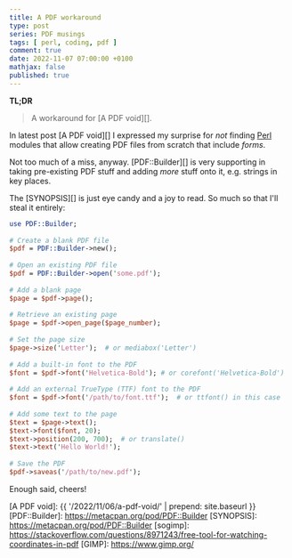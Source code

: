 ```yaml
---
title: A PDF workaround
type: post
series: PDF musings
tags: [ perl, coding, pdf ]
comment: true
date: 2022-11-07 07:00:00 +0100
mathjax: false
published: true
---
```


**TL;DR**

> A workaround for [A PDF void][].

In latest post [A PDF void][] I expressed my surprise for *not* finding
[Perl][] modules that allow creating PDF files from scratch that include
*forms*.

Not too much of a miss, anyway. [PDF::Builder][] is very supporting in
taking pre-existing PDF stuff and adding *more* stuff onto it, e.g.
strings in key places.

The [SYNOPSIS][] is just eye candy and a joy to read. So much so that
I'll steal it entirely:

```perl
use PDF::Builder;
 
# Create a blank PDF file
$pdf = PDF::Builder->new();
 
# Open an existing PDF file
$pdf = PDF::Builder->open('some.pdf');
 
# Add a blank page
$page = $pdf->page();
 
# Retrieve an existing page
$page = $pdf->open_page($page_number);
 
# Set the page size
$page->size('Letter');  # or mediabox('Letter')
 
# Add a built-in font to the PDF
$font = $pdf->font('Helvetica-Bold'); # or corefont('Helvetica-Bold')
 
# Add an external TrueType (TTF) font to the PDF
$font = $pdf->font('/path/to/font.ttf');  # or ttfont() in this case
 
# Add some text to the page
$text = $page->text();
$text->font($font, 20);
$text->position(200, 700);  # or translate()
$text->text('Hello World!');
 
# Save the PDF
$pdf->saveas('/path/to/new.pdf');
```

Enough said, cheers!

[Perl]: https://www.perl.org/
[A PDF void]: {{ '/2022/11/06/a-pdf-void/' | prepend: site.baseurl }}
[PDF::Builder]: https://metacpan.org/pod/PDF::Builder
[SYNOPSIS]: https://metacpan.org/pod/PDF::Builder
[sogimp]: https://stackoverflow.com/questions/8971243/free-tool-for-watching-coordinates-in-pdf
[GIMP]: https://www.gimp.org/
